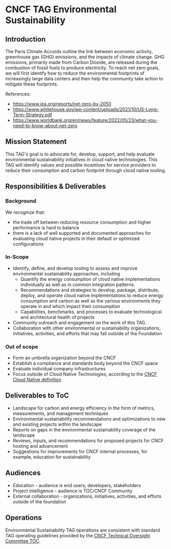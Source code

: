 # CNCF TAG Environmental Sustainability

## Introduction

The Paris Climate Accords outline the link between economic activity, greenhouse gas (GHG) emissions, and the impacts of climate change. GHG  emissions, primarily made from Carbon Dioxide, are released during the combustion of fossil fuels to produce electricity. To reach net zero goals, we will first identify how to reduce the environmental footprints of increasingly large data centers and then help the community take action to mitigate these footprints.

References:

* https://www.iea.org/reports/net-zero-by-2050
* https://www.whitehouse.gov/wp-content/uploads/2021/10/US-Long-Term-Strategy.pdf
* https://www.worldbank.org/en/news/feature/2022/05/23/what-you-need-to-know-about-net-zero

## Mission Statement
This TAG's goal is to advocate for, develop, support, and help evaluate environmental sustainability initiatives in cloud native technologies.  This TAG will identify values and possible incentives for service providers to reduce their consumption and carbon footprint through cloud native tooling.

## Responsibilities & Deliverables

### Background
We recognize that: 
- the trade off between reducing resource consumption and higher performance is hard to balance
- there is a lack of well supported and documented approaches for evaluating cloud native projects in their default or optimized configurations

### In-Scope

- Identify, define, and develop tooling to assess and improve environmental sustainability approaches, including
    - Quantify the energy consumption of cloud native implementations individually as well as in common integration patterns.
    - Recommendations and strategies to develop, package, distribute, deploy, and operate cloud native implementations to reduce energy consumption and carbon as well as the various environments they operate in and which impact their consumption
    - Capabilities, benchmarks, and processes to evaluate technological and architectural health of projects
- Community outreach and engagement on the work of this TAG.
- Collaboration with other environmental or sustainability organizations, initiatives, activities, and efforts that may fall outside of the Foundation

### Out of scope
- Form an umbrella organization beyond the CNCF
- Establish a compliance and standards body beyond the CNCF space
- Evaluate individual company infrastructures
- Focus outside of Cloud Native Technologies, according to the [CNCF Cloud Native definition](https://github.com/cncf/toc/blob/main/DEFINITION.md)

## Deliverables to ToC
- Landscape for carbon and energy efficiency in the form of metrics, measurements, and management techniques
- Environmental sustainability recommendations and optimizations to new and existing projects within the landscape
- Reports on gaps in the environmental sustainability coverage of the landscape
- Reviews, inputs, and recommendations for proposed projects for CNCF hosting and advancement
- Suggestions for improvements for CNCF internal processes, for example, education for sustainability

## Audiences

- Education - audience is end users, developers, stakeholders
- Project intelligence - audience is TOC/CNCF Community
- External collaboration - organizations, initiatives, activities, and efforts outside of the foundation

## Operations

Environmental Sustainability TAG operations are consistent with standard TAG operating guidelines provided by the [CNCF Technical Oversight Committee TOC](https://github.com/cncf/toc).


